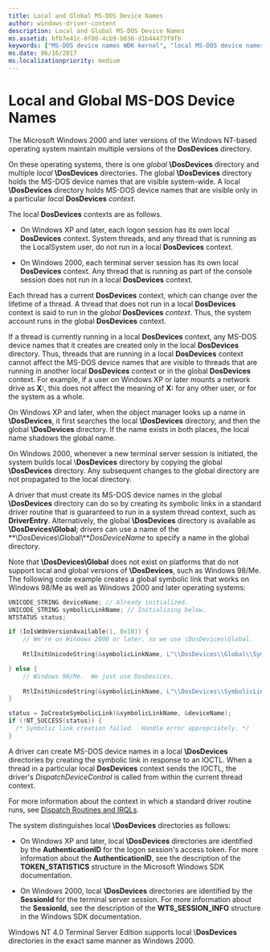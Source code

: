 ```yaml
---
title: Local and Global MS-DOS Device Names
author: windows-driver-content
description: Local and Global MS-DOS Device Names
ms.assetid: bfb7e41c-0f80-4cb9-b036-d1b44473f9fb
keywords: ["MS-DOS device names WDK kernel", "local MS-DOS device names WDK kernel", "global MS-DOS device names WDK kernel", "DosDevices contexts WDK kernel"]
ms.date: 06/16/2017
ms.localizationpriority: medium
---
```


# Local and Global MS-DOS Device Names

The Microsoft Windows 2000 and later versions of the Windows NT-based operating system maintain multiple versions of the **DosDevices** directory.

On these operating systems, there is one *global* **\\DosDevices** directory and multiple *local* **\\DosDevices** directories. The global **\\DosDevices** directory holds the MS-DOS device names that are visible system-wide. A local **\\DosDevices** directory holds MS-DOS device names that are visible only in a particular *local* **DosDevices** *context*.

The local **DosDevices** contexts are as follows.

-   On Windows XP and later, each logon session has its own local **DosDevices** context. System threads, and any thread that is running as the LocalSystem user, do not run in a local **DosDevices** context.

-   On Windows 2000, each terminal server session has its own local **DosDevices** context. Any thread that is running as part of the console session does not run in a local **DosDevices** context.

Each thread has a current **DosDevices** context, which can change over the lifetime of a thread. A thread that does not run in a local **DosDevices** context is said to run in the *global* **DosDevices** *context*. Thus, the system account runs in the global **DosDevices** context.

If a thread is currently running in a local **DosDevices** context, any MS-DOS device names that it creates are created only in the local **DosDevices** directory. Thus, threads that are running in a local **DosDevices** context cannot affect the MS-DOS device names that are visible to threads that are running in another local **DosDevices** context or in the global **DosDevices** context. For example, if a user on Windows XP or later mounts a network drive as **X:**, this does not affect the meaning of **X:** for any other user, or for the system as a whole.

On Windows XP and later, when the object manager looks up a name in **\\DosDevices**, it first searches the local **\\DosDevices** directory, and then the global **\\DosDevices** directory. If the name exists in both places, the local name shadows the global name.

On Windows 2000, whenever a new terminal server session is initiated, the system builds local \\**DosDevices** directory by copying the global **\\DosDevices** directory. Any subsequent changes to the global directory are not propagated to the local directory.

A driver that must create its MS-DOS device names in the global **\\DosDevices** directory can do so by creating its symbolic links in a standard driver routine that is guaranteed to run in a system thread context, such as **DriverEntry**. Alternatively, the global **\\DosDevices** directory is available as **\\DosDevices\\Global**; drivers can use a name of the **\\DosDevices\\Global\\***DosDeviceName* to specify a name in the global directory.

Note that **\\DosDevices\\Global** does not exist on platforms that do not support local and global versions of **\\DosDevices**, such as Windows 98/Me. The following code example creates a global symbolic link that works on Windows 98/Me as well as Windows 2000 and later operating systems:

```cpp
UNICODE_STRING deviceName; // Already initialized.
UNICODE_STRING symbolicLinkName; // Initializing below.
NTSTATUS status;

if (IoIsWdmVersionAvailable(1, 0x10)) {
    // We're on Windows 2000 or later, so we use \DosDevices\Global.
 
    RtlInitUnicodeString(&symbolicLinkName, L"\\DosDevices\\Global\\SymbolicLinkName");

} else {
    // Windows 98/Me.  We just use DosDevices.
 
    RtlInitUnicodeString(&symbolicLinkName, L"\\DosDevices\\SymbolicLinkName");
}

status = IoCreateSymbolicLink(&symbolicLinkName, &deviceName);
if (!NT_SUCCESS(status)) {
  /* Symbolic link creation failed.  Handle error appropriately. */
}
```

A driver can create MS-DOS device names in a local **\\DosDevices** directories by creating the symbolic link in response to an IOCTL. When a thread in a particular local **DosDevices** context sends the IOCTL, the driver's *DispatchDeviceControl* is called from within the current thread context.

For more information about the context in which a standard driver routine runs, see [Dispatch Routines and IRQLs](dispatch-routines-and-irqls.md).

The system distinguishes local **\\DosDevices** directories as follows:

-   On Windows XP and later, local **\\DosDevices** directories are identified by the **AuthenticationID** for the logon session's access token. For more information about the **AuthenticationID**, see the description of the **TOKEN\_STATISTICS** structure in the Microsoft Windows SDK documentation.

-   On Windows 2000, local **\\DosDevices** directories are identified by the **SessionId** for the terminal server session. For more information about the **SessionId**, see the description of the **WTS\_SESSION\_INFO** structure in the Windows SDK documentation.

Windows NT 4.0 Terminal Server Edition supports local \\**DosDevices** directories in the exact same manner as Windows 2000.

 

 




